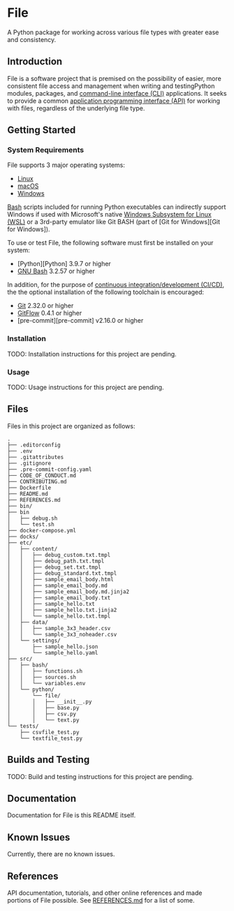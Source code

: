 # File

A Python package for working across various file types with greater ease and
consistency.

## Introduction

File is a software project that is premised on the possibility of easier, more
consistent file access and management when writing and testingPython modules,
packages, and [command-line interface (CLI)][CLI] applications. It seeks to provide a
common [application programming interface (API)][API] for working with files, regardless of the underlying file type.

## Getting Started

### System Requirements

File supports 3 major operating systems:

* [Linux][Linux]
* [macOS][macOS]
* [Windows][Windows]

[Bash][GNU Bash] scripts included for running Python executables can indirectly support
Windows if used with Microsoft's native [Windows Subsystem for Linux (WSL)][WSL] or a
3rd-party emulator like Git BASH (part of [Git for Windows][Git for Windows]).

To use or test File, the following software must first be installed on your
system:

* [Python][Python] 3.9.7 or higher
* [GNU Bash][GNU Bash] 3.2.57 or higher

In addition, for the purpose of [continuous integration/development (CI/CD)][CICD], the
the optional installation of the following toolchain is encouraged:

* [Git][Git] 2.32.0 or higher
* [GitFlow][GitFlow] 0.4.1 or higher
* [pre-commit][pre-commit] v2.16.0 or higher

### Installation

TODO: Installation instructions for this project are pending.

### Usage

TODO: Usage instructions for this project are pending.

## Files

Files in this project are organized as follows:

```console
.
├── .editorconfig
├── .env
├── .gitattributes
├── .gitignore
├── .pre-commit-config.yaml
├── CODE_OF_CONDUCT.md
├── CONTRIBUTING.md
├── Dockerfile
├── README.md
├── REFERENCES.md
├── bin/
├── bin
│   ├── debug.sh
│   └── test.sh
├── docker-compose.yml
├── docks/
├── etc/
│   ├── content/
│   │   ├── debug_custom.txt.tmpl
│   │   ├── debug_path.txt.tmpl
│   │   ├── debug_set.txt.tmpl
│   │   ├── debug_standard.txt.tmpl
│   │   ├── sample_email_body.html
│   │   ├── sample_email_body.md
│   │   ├── sample_email_body.md.jinja2
│   │   ├── sample_email_body.txt
│   │   ├── sample_hello.txt
│   │   ├── sample_hello.txt.jinja2
│   │   └── sample_hello.txt.tmpl
│   ├── data/
│   │   ├── sample_3x3_header.csv
│   │   └── sample_3x3_noheader.csv
│   └── settings/
│       ├── sample_hello.json
│       └── sample_hello.yaml
├── src/
│   ├── bash/
│   │   ├── functions.sh
│   │   ├── sources.sh
│   │   └── variables.env
│   └── python/
│       └── file/
│       │   ├── __init__.py
│       │   ├── base.py
│       │   ├── csv.py
│       │   └── text.py
└── tests/
    ├── csvfile_test.py
    └── textfile_test.py
```

## Builds and Testing

TODO: Build and testing instructions for this project are pending.

## Documentation

Documentation for File is this README itself.

## Known Issues

Currently, there are no known issues.

## References

API documentation, tutorials, and other online references and made portions of
File possible. See [REFERENCES.md](REFERENCES.md) for a list of some.

[API]: https://en.wikipedia.org/wiki/API
[CICD]: https://en.wikipedia.org/wiki/CI/CD
[CLI]: https://en.wikipedia.org/wiki/Command-line_interface
[Git]: https://git-scm.com/
[GitFlow]: https://github.com/nvie/gitflow
[GNU Bash]: https://www.gnu.org/software/bash/
[GNU Make]: https://www.gnu.org/software/make/
[Linux]: https://www.linuxfoundation.org
[Windows]: https://www.microsoft.com/en-us/windows
[WSL]: https://docs.microsoft.com/en-us/windows/wsl/about
[macOS]: https://www.apple.com/macos/
